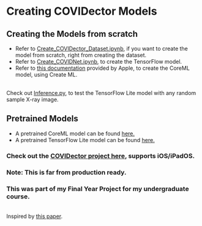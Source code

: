 # Creating COVIDector Models
<h2>Creating the Models from scratch</h2>
<ul>
<li>Refer to <a href="https://github.com/kapilb7/Create_COVIDector_Model/blob/main/Create_COVIDector_Dataset.ipynb">Create_COVIDector_Dataset.ipynb</a>, if you want to create the model from scratch, right from creating the dataset.</li>
<li>Refer to <a href="https://github.com/kapilb7/Create_COVIDector_Model/blob/main/Create_COVIDNet.ipynb">Create_COVIDNet.ipynb</a>, to create the TensorFlow model.</li>
<li>Refer to <a href="https://developer.apple.com/machine-learning/create-ml/">this documentation</a> provided by Apple, to create the CoreML model, using Create ML.</li>
 </ul>

<br>Check out <a href="https://github.com/kapilb7/Create_COVIDector_Model/blob/main/Inference.py">Inference.py</a>, to test the TensorFlow Lite model with any random sample X-ray image.
<h2>Pretrained Models</h2>
<ul>
<li>A pretrained CoreML model can be found <a href="https://github.com/kapilb7/Create_COVIDector_Model/blob/main/COVIDNetV2.mlmodel">here.</a></li>
<li>A pretrained TensorFlow Lite model can be found <a href="https://github.com/kapilb7/Create_COVIDector_Model/blob/main/COVIDNetV2.tflite">here.</a></li>
  </ul>

<h3>Check out the <a href="https://github.com/kapilb7/COVIDector">COVIDector project here</a>, supports iOS/iPadOS.</h3>
<h3>Note: This is far from production ready.</h3>
<h3>This was part of my Final Year Project for my undergraduate course.</h3>

<br> Inspired by <a href="https://arxiv.org/pdf/2003.09871.pdf">this paper</a>.
